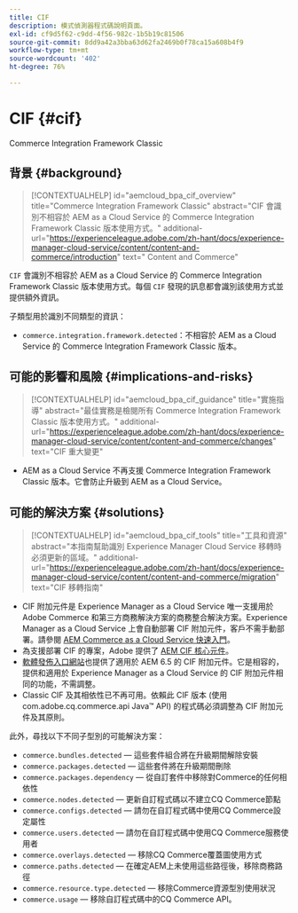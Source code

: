 ```yaml
---
title: CIF
description: 模式偵測器程式碼說明頁面。
exl-id: cf9d5f62-c9dd-4f56-982c-1b5b19c81506
source-git-commit: 8dd9a42a3bba63d62fa2469b0f78ca15a608b4f9
workflow-type: tm+mt
source-wordcount: '402'
ht-degree: 76%

---
```


# CIF {#cif}

Commerce Integration Framework Classic

## 背景 {#background}

>[!CONTEXTUALHELP]
>id="aemcloud_bpa_cif_overview"
>title="Commerce Integration Framework Classic"
>abstract="CIF 會識別不相容於 AEM as a Cloud Service 的 Commerce Integration Framework Classic 版本使用方式。"
>additional-url="https://experienceleague.adobe.com/zh-hant/docs/experience-manager-cloud-service/content/content-and-commerce/introduction" text=" Content and Commerce"

`CIF` 會識別不相容於 AEM as a Cloud Service 的 Commerce Integration Framework Classic 版本使用方式。每個 `CIF` 發現的訊息都會識別該使用方式並提供額外資訊。

子類型用於識別不同類型的資訊：

* `commerce.integration.framework.detected`：不相容於 AEM as a Cloud Service 的 Commerce Integration Framework Classic 版本。


## 可能的影響和風險 {#implications-and-risks}

>[!CONTEXTUALHELP]
>id="aemcloud_bpa_cif_guidance"
>title="實施指導"
>abstract="最佳實務是檢閱所有 Commerce Integration Framework Classic 版本使用方式。"
>additional-url="https://experienceleague.adobe.com/zh-hant/docs/experience-manager-cloud-service/content/content-and-commerce/changes" text="CIF 重大變更"

* AEM as a Cloud Service 不再支援 Commerce Integration Framework Classic 版本。它會防止升級到 AEM as a Cloud Service。

## 可能的解決方案 {#solutions}

>[!CONTEXTUALHELP]
>id="aemcloud_bpa_cif_tools"
>title="工具和資源"
>abstract="本指南幫助識別 Experience Manager Cloud Service 移轉時必須更新的區域。"
>additional-url="https://experienceleague.adobe.com/zh-hant/docs/experience-manager-cloud-service/content/content-and-commerce/migration" text="CIF 移轉指南"

* CIF 附加元件是 Experience Manager as a Cloud Service 唯一支援用於 Adobe Commerce 和第三方商務解決方案的商務整合解決方案。Experience Manager as a Cloud Service 上會自動部署 CIF 附加元件，客戶不需手動部署。請參閱 [AEM Commerce as a Cloud Service 快速入門](https://experienceleague.adobe.com/zh-hant/docs/experience-manager-cloud-service/content/content-and-commerce/storefront/getting-started)。
* 為支援部署 CIF 的專案，Adobe 提供了 [AEM CIF 核心元件](https://github.com/adobe/aem-core-cif-components)。
* [軟體發佈入口網站](https://experience.adobe.com/#/downloads/content/software-distribution/en/aem.html)也提供了適用於 AEM 6.5 的 CIF 附加元件。它是相容的，提供和適用於 Experience Manager as a Cloud Service 的 CIF 附加元件相同的功能，不需調整。
* Classic CIF 及其相依性已不再可用。依賴此 CIF 版本 (使用 com.adobe.cq.commerce.api Java™ API) 的程式碼必須調整為 CIF 附加元件及其原則。

此外，尋找以下不同子型別的可能解決方案：

* `commerce.bundles.detected` — 這些套件組合將在升級期間解除安裝
* `commerce.packages.detected` — 這些套件將在升級期間刪除
* `commerce.packages.dependency` — 從自訂套件中移除對Commerce的任何相依性
* `commerce.nodes.detected` — 更新自訂程式碼以不建立CQ Commerce節點
* `commerce.configs.detected` — 請勿在自訂程式碼中使用CQ Commerce設定屬性
* `commerce.users.detected` — 請勿在自訂程式碼中使用CQ Commerce服務使用者
* `commerce.overlays.detected` — 移除CQ Commerce覆蓋圖使用方式
* `commerce.paths.detected` — 在確定AEM上未使用這些路徑後，移除商務路徑
* `commerce.resource.type.detected` — 移除Commerce資源型別使用狀況
* `commerce.usage` — 移除自訂程式碼中的CQ Commerce API。
